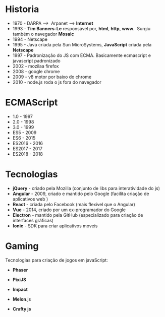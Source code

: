 # Historia

- 1970 - DARPA -->  Arpanet --> **Internet**
- 1993 - **Tim Banners-Le** responsável por, **html**, **http**, **www**.  Surgiu também o navegador **Mosaic**
- 1994 - Netscape
- 1995 - Java criada pela Sun MicroSystems, **JavaScript** criada pela **Netscape**
- 1997 - Padronização do JS com ECMA. Basicamente ecmascript e javascript padronizado
- 2002 - mozilaa firefox
- 2008 - google chrome
- 2009 - v8 motor por baixo do chrome
- 2010 - node.js roda o js fora do navegador

# ECMAScript

- 1.0 - 1997
- 2.0 - 1998
- 3.0 - 1999
- ES5 - 2009
- ES6 - 2015
- ES2016 - 2016
- ES2017 - 2017
- ES2018 - 2018

# Tecnologias

- **jQuery** \- criado pela Mozilla (conjunto de libs para interatividade do js)
- **Angular** \- 2009, criado e mantido pelo Google (facilita criação de aplicativos web )
- **React** \- criada pelo Facebook (mais flexível que o Angular)
- **Vue** \- 2014, criado por um ex-programador do Google
- **Electron** \- mantido pela GitHub (especializado para criação de interfaces gráficas)
- **Ionic** \- SDK para criar aplicativos moveis

# Gaming

Tecnologias para criação de jogos em javaScript:

- **Phaser**
    
- **PixiJS**
    
- **Impact**
    
- **Melon**.js
    
- **Crafty js**